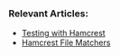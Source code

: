 ### Relevant Articles:
- [Testing with Hamcrest](http://www.baeldung.com/java-junit-hamcrest-guide)
- [Hamcrest File Matchers](http://www.baeldung.com/hamcrest-file-matchers)
